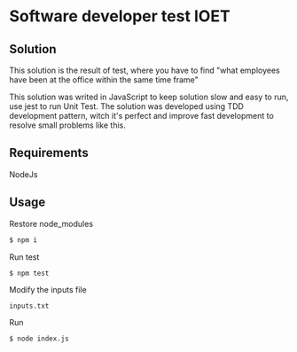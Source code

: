 # Software developer test IOET

## Solution

This solution is the result of test, where you have to find "what employees have been at the office within the same time frame"

This solution was writed in JavaScript to keep solution slow and easy to run, use jest to run Unit Test. The solution was developed using TDD development pattern, witch it's perfect and improve fast development to resolve small problems like this.

## Requirements

NodeJs

## Usage

Restore node_modules

```bash
$ npm i
```

Run test

```bash
$ npm test
```

Modify the inputs file

```
inputs.txt
```

Run

```bash
$ node index.js
```
